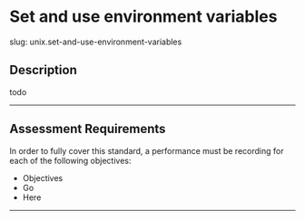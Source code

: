 
# Set and use environment variables

slug: unix.set-and-use-environment-variables

## Description
todo

---
## Assessment Requirements
In order to fully cover this standard, a performance must be recording for each of the following objectives:

- Objectives
- Go
- Here


---    
